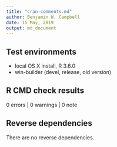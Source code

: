 ```yaml
---
title: "cran-comments.md"
author: Benjamin W. Campbell
date: 15 May, 2019
output: md_document
---
```


## Test environments
* local OS X install, R 3.6.0
* win-builder (devel, release, old version)

## R CMD check results

0 errors | 0 warnings | 0 note

## Reverse dependencies

There are no reverse dependencies.


